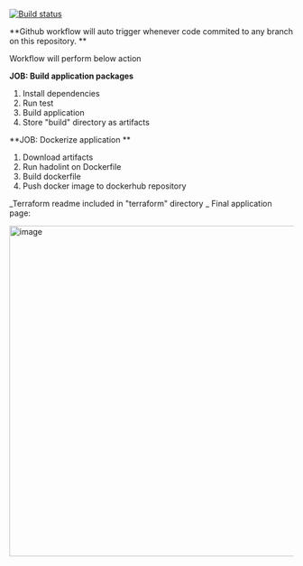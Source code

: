 
[![Build status](https://github.com/kumareshr/devops-challenge/actions/workflows/node_app.yml/badge.svg)](https://github.com/kumareshr/devops-challenge/actions/workflows/node_app.yml)


**Github workflow will auto trigger whenever code commited to any branch on this repository.
**


Workflow will perform below action 

**JOB: Build application packages**
1. Install dependencies 
2. Run test  
3. Build application 
4. Store "build" directory as artifacts

**JOB: Dockerize application **
1. Download artifacts
2. Run hadolint on Dockerfile
3. Build dockerfile 
4. Push docker image to dockerhub repository 

_Terraform readme included in "terraform" directory 
_
Final application page:

<img width="586" alt="image" src="https://user-images.githubusercontent.com/22025054/124763764-f161de00-df51-11eb-9337-06140a1c2ed7.png">


